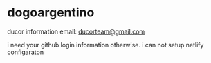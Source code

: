 # dogoargentino

ducor information
email: ducorteam@gmail.com

i need your github login information otherwise. i can not setup netlify configaraton


